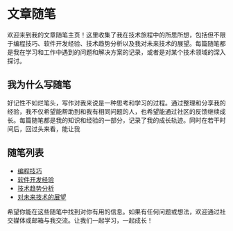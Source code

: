 # 文章随笔

欢迎来到我的文章随笔主页！这里收集了我在技术旅程中的所思所想，包括但不限于编程技巧、软件开发经验、技术趋势分析以及我对未来技术的展望。每篇随笔都是我在学习和工作中遇到的问题和解决方案的记录，或者是对某个技术领域的深入探讨。

## 我为什么写随笔

好记性不如烂笔头，写作对我来说是一种思考和学习的过程。通过整理和分享我的经验，我不仅希望能帮助到和我有相同问题的人，也希望能通过社区的反馈继续成长。每篇随笔都是我的知识和经验的一部分，记录了我的成长轨迹。同时在若干时间后，回过头来看，能让我

## 随笔列表

- [编程技巧](/path/to/programming-tips)
- [软件开发经验](/path/to/software-development-experiences)
- [技术趋势分析](/path/to/technology-trends-analysis)
- [对未来技术的展望](/path/to/future-technology-outlook)

希望你能在这些随笔中找到对你有用的信息。如果有任何问题或想法，欢迎通过社交媒体或邮箱与我交流。让我们一起学习，一起成长！

